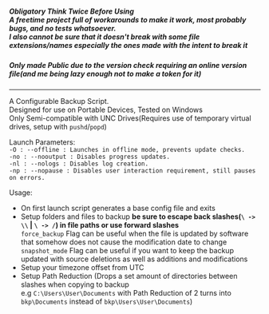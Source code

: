 ##### Obligatory Think Twice Before Using<br>A freetime project full of workarounds to make it work, most probably bugs, and no tests whatsoever.<br>I also cannot be sure that it doesn't break with some file extensions/names especially the ones made with the intent to break it
##### Only made Public due to the version check requiring an online version file(and me being lazy enough not to make a token for it)

--------------------

A Configurable Backup Script.<br>
Designed for use on Portable Devices, Tested on Windows<br>
Only Semi-compatible with UNC Drives(Requires use of temporary virtual drives, setup with `pushd`/`popd`)

Launch Parameters:<br>
`-O : --offline : Launches in offline mode, prevents update checks.`<br>
`-no : --nooutput : Disables progress updates.`<br>
`-nl : --nologs : Disables log creation.`<br>
`-np : --nopause : Disables user interaction requirement, still pauses on errors.`<br>

Usage:
- On first launch script generates a base config file and exits
- Setup folders and files to backup <b>be sure to escape back slashes(`\ -> \\` | `\ -> /`) in file paths or use forward slashes</b>
<br>`force_backup` Flag can be useful when the file is updated by software that somehow does not cause the modification date to change
<br>`snapshot_mode` Flag can be useful if you want to keep the backup updated with source deletions as well as additions and modifications
- Setup your timezone offset from UTC
- Setup Path Reduction (Drops a set amount of directories between slashes when copying to backup
<br>e.g `C:\Users\User\Documents` with Path Reduction of 2 turns into `bkp\Documents` instead of `bkp\Users\User\Documents`)
